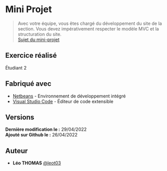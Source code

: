 # Mini Projet
> Avec votre équipe, vous êtes chargé du développement du site de la section. Vous devez impérativement respecter le modèle MVC et la structuration du site.
> <br>[Sujet du mini-projet](http://195.221.61.190/ent/public/20212022/SNIR1/WEB_AVANCE/MINI_PROJET_SNIR/1650970639MINIPROJET.PDF)

## Exercice réalisé
Étudiant 2

## Fabriqué avec
* [Netbeans](https://netbeans.apache.org/) - Environnement de développement intégré
* [Visual Studio Code](https://code.visualstudio.com/) - Éditeur de code extensible

## Versions
**Dernière modification le :** 29/04/2022
**<br>Ajouté sur Github le :** 26/04/2022

## Auteur
* **Léo THOMAS** [@leot03](https://github.com/leot03)